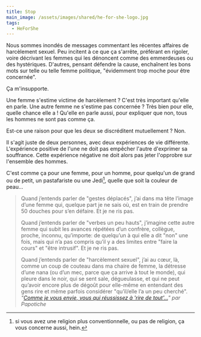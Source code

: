 ```yaml
---
title: Stop
main_image: /assets/images/shared/he-for-she-logo.jpg
tags:
  - HeForShe
---
```


Nous sommes inondés de messages commentant les récentes affaires de harcèlement
sexuel. Peu incitent à ce que ça s'arrête, préférant en rigoler, voire décrivant
les femmes qui les dénoncent comme des emmerdeuses ou des hystériques. D'autres,
pensant défendre la cause, enchaînent les bons mots sur telle ou telle femme
politique, "évidemment trop moche pour être concernée".

Ça m'insupporte.

<!-- more -->

Une femme s'estime victime de harcèlement ? C'est très important qu'elle en
parle. Une autre femme ne s'estime pas concernée ? Très bien pour elle, quelle
chance elle a ! Qu'elle en parle aussi, pour expliquer que non, tous les hommes
ne sont pas comme ça.

Est-ce une raison pour que les deux se discréditent mutuellement ? Non.

Il s'agit juste de deux personnes, avec deux expériences de vie différente.
L'expérience positive de l'une ne doit pas empêcher l'autre d'exprimer sa
souffrance. Cette expérience négative ne doit alors pas jeter l'opprobre sur
l'ensemble des hommes.

C'est comme ça pour une femme, pour un homme, pour quelqu'un de grand ou de
petit, un pastafariste ou une Jedi[^1], quelle que soit la couleur de peau…

[^1]: si vous avez une religion plus conventionnelle, ou pas de religion, ça vous
  concerne aussi, hein.

> Quand j’entends parler de "gestes déplacés", j’ai dans ma tête l’image d’une
> femme qui, quelque part je ne sais où, est en train de prendre 50 douches pour
> s’en défaire. Et je ne ris pas.
>
> Quand j’entends parler de "verbes un peu hauts", j’imagine cette autre femme
> qui subit les avances répétées d’un confrère, collègue, proche, inconnu,
> qu’importe: de quelqu’un à qui elle a dit "non" une fois, mais qui n’a pas
> compris qu’il y a des limites entre "faire la cours" et "être intrusif". Et je
> ne ris pas.
>
> Quand j’entends parler de "harcèlement sexuel", j’ai au cœur, là, comme un
> coup de couteau dans ma chaire de femme, la détresse d’une nana (ou d’un mec,
> parce que ça arrive à tout le monde), qui pleure dans le noir, qui se sent
> sale, dégueulasse, et qui ne peut qu’avoir encore plus de dégoût pour
> elle-même en entendant des gens rire et même parfois considérer "qu’il/elle
> l’a un peu cherché".  
> <cite>"[Comme je vous envie, vous qui réussissez à 'rire de tout'…](http://www.papotiche.fr/harcelement-sexuel/)"
> par Papotiche</cite>
